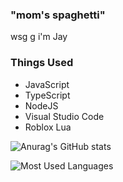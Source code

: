 ### "mom's spaghetti"

wsg g i'm Jay

### Things Used
- JavaScript
- TypeScript
- NodeJS
- Visual Studio Code
- Roblox Lua

![Anurag's GitHub stats](https://github-readme-stats.vercel.app/api?username=Not-Jayy&show_icons=true&theme=material-palenight)

![Most Used Languages](https://github-readme-stats.vercel.app/api/top-langs/?username=Not-Jayy&layout=compact&theme=dark&count_private=true)
